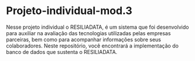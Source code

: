 # Projeto-individual-mod.3
Nesse projeto individual o RESILIADATA, é um sistema que foi desenvolvido para auxiliar na avaliação das tecnologias utilizadas pelas empresas parceiras, 
bem como para acompanhar informações sobre seus colaboradores. Neste repositório, você encontrará a implementação do banco de dados que sustenta o RESILIADATA.
